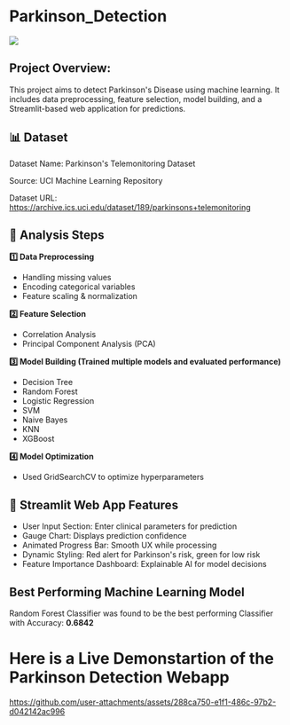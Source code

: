 # Parkinson_Detection


![](https://www.apexhospitals.com/_next/image?url=https%3A%2F%2Fbed.apexhospitals.com%2Fuploads%2FParkinson_s_09ecf3c90a.png&w=1920&q=75)
## Project Overview:
This project aims to detect Parkinson's Disease using machine learning. It includes data preprocessing, feature selection, model building, and a Streamlit-based web application for predictions.

## 📊 Dataset

Dataset Name: Parkinson's Telemonitoring Dataset

Source: UCI Machine Learning Repository

Dataset URL: https://archive.ics.uci.edu/dataset/189/parkinsons+telemonitoring



## 📑 Analysis Steps
<b>1️⃣ Data Preprocessing</b>

* Handling missing values
* Encoding categorical variables
* Feature scaling & normalization

<b>2️⃣ Feature Selection</b>

* Correlation Analysis
* Principal Component Analysis (PCA)

<b>3️⃣ Model Building (Trained multiple models and evaluated performance)</b>

* Decision Tree
* Random Forest
* Logistic Regression
* SVM
* Naive Bayes
* KNN
* XGBoost

<b>4️⃣ Model Optimization</b>
* Used GridSearchCV to optimize hyperparameters

## 🚀 Streamlit Web App Features
* User Input Section: Enter clinical parameters for prediction
* Gauge Chart: Displays prediction confidence
* Animated Progress Bar: Smooth UX while processing
* Dynamic Styling: Red alert for Parkinson's risk, green for low risk
* Feature Importance Dashboard: Explainable AI for model decisions

## Best Performing Machine Learning Model
Random Forest Classifier was found to be the best performing Classifier with Accuracy: <b>0.6842</b>

# Here is a Live Demonstartion of the Parkinson Detection Webapp
https://github.com/user-attachments/assets/288ca750-e1f1-486c-97b2-d042142ac996





